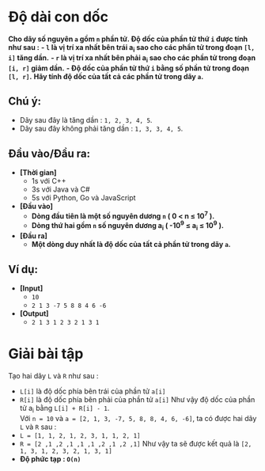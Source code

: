# Độ dài con dốc
   **Cho dãy số nguyên `a` gồm `n` phần tử. Độ dốc của phần tử thứ `i` được tính như sau :**
   **- `l` là vị trí xa nhất bên trái a<sub>i</sub> sao cho các phần tử trong đoạn `[l, i]` tăng dần.**
   **- `r` là vị trí xa nhất bên phải a<sub>i</sub> sao cho các phần tử trong đoạn `[i, r]` giảm dần.**
   **- Độ dốc của phần tử thứ `i` bằng số phần tử trong đoạn `[l, r]`.**
   **Hãy tính độ dốc của tất cả các phần tử trong dãy `a`.**

## Chú ý:
   - Dãy sau đây là tăng dần : `1, 2, 3, 4, 5`.
   - Dãy sau đây không phải tăng dần : `1, 3, 3, 4, 5`.

## Đầu vào/Đầu ra:
- **[Thời gian]**
   - 1s với C++ 
   - 3s với Java và C#
   - 5s với Python, Go và JavaScript
- **[Đầu vào]**
    - **Dòng đầu tiên là một số nguyên dương `n` ( 0 < n ≤ 10<sup>7</sup> ).**
    - **Dòng thứ hai gồm `n` số nguyên dương a<sub>i</sub> ( -10<sup>9</sup> ≤ a<sub>i</sub> ≤ 10<sup>9</sup> ).**
- **[Đầu ra]** 
    - **Một dòng duy nhất là độ dốc của tất cả phần tử trong dãy `a`.**

## Ví dụ:
- **[Input]**
   - `10`
   - `2 1 3 -7 5 8 8 4 6 -6`
- **[Output]**
   - `2 1 3 1 2 3 2 1 3 1`

# Giải bài tập
   Tạo hai dãy `L` và `R` như sau :
   - `L[i]` là độ dốc phía bên trái của phần tử `a[i]`
   - `R[i]` là độ dốc phía bên phải của phần tử `a[i]`
   Như vậy độ dốc của phần tử a<sub>i</sub> bằng `L[i] + R[i] - 1`.<br>
   Với `n = 10` và `a = [2, 1, 3, -7, 5, 8, 8, 4, 6, -6]`, ta có được hai dãy `L` và `R` sau :
   - `L = [1, 1, 2, 1, 2, 3, 1, 1, 2, 1]`
   - `R = [2 ,1 ,2 ,1 ,1 ,1 ,2 ,1 ,2 ,1]`
   Như vậy ta sẽ được kết quả là `[2, 1, 3, 1, 2, 3, 2, 1, 3, 1]`
   - **Độ phức tạp : `O(n)`**
